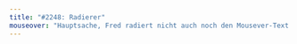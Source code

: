 ```yaml
---
title: "#2248: Radierer"
mouseover: "Hauptsache, Fred radiert nicht auch noch den Mousever-Text mit w"
---
```

